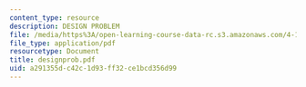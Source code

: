 ```yaml
---
content_type: resource
description: DESIGN PROBLEM
file: /media/https%3A/open-learning-course-data-rc.s3.amazonaws.com/4-184-architectural-design-workshops-computational-design-for-housing-spring-2002/a291355dc42c1d93ff32ce1bcd356d99_designprob.pdf
file_type: application/pdf
resourcetype: Document
title: designprob.pdf
uid: a291355d-c42c-1d93-ff32-ce1bcd356d99
---
```

